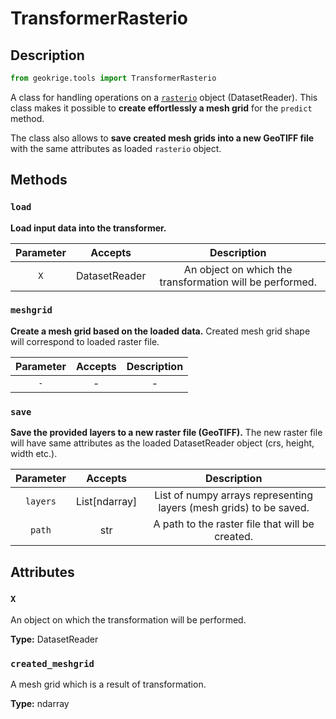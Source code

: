 # TransformerRasterio

## Description

```py
from geokrige.tools import TransformerRasterio
```

A class for handling operations on a [`rasterio`](https://rasterio.readthedocs.io/en/stable/) object (DatasetReader). 
This class makes it possible to **create effortlessly a mesh grid** for the `predict` method.

The class also allows to **save created mesh grids into a new GeoTIFF file** with the same attributes as loaded 
`rasterio` object.

## Methods

### `load`
**Load input data into the transformer.**

| Parameter |    Accepts    |                       Description                        |
|:---------:|:-------------:|:--------------------------------------------------------:|
|    `X`    | DatasetReader | An object on which the transformation will be performed. |

### `meshgrid`
**Create a mesh grid based on the loaded data.** Created mesh grid shape will correspond to loaded raster file.

| Parameter | Accepts | Description |
|:---------:|:-------:|:-----------:|
|    `-`    |    -    |      -      |

### `save`
**Save the provided layers to a new raster file (GeoTIFF).** The new raster file will have same attributes as the loaded 
DatasetReader object (crs, height, width etc.).

| Parameter |    Accepts    |                            Description                             |
|:---------:|:-------------:|:------------------------------------------------------------------:|
| `layers`  | List[ndarray] | List of numpy arrays representing layers (mesh grids) to be saved. |
|  `path`   |      str      |          A path to the raster file that will be created.           |

## Attributes

### `X`

An object on which the transformation will be performed.

**Type:** DatasetReader

### `created_meshgrid`

A mesh grid which is a result of transformation.

**Type:** ndarray